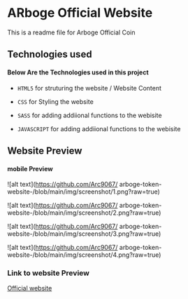 # ARboge Official Website

This is a readme file for Arboge Official Coin

## Technologies used

#### Below Are the Technologies used in this project

- `HTML5` for struturing the website / Website Content

- `CSS` for Styling the website

- `SASS` for adding addiional functions to the webisite

- `JAVASCRIPT` for adding addiional functions to the webisite

## Website Preview

#### mobile Preview

![alt text](https://github.com/Arc9067/
arboge-token-website-/blob/main/img/screenshot/1.png?raw=true)

![alt text](https://github.com/Arc9067/
arboge-token-website-/blob/main/img/screenshot/2.png?raw=true)

![alt text](https://github.com/Arc9067/
arboge-token-website-/blob/main/img/screenshot/3.png?raw=true)

![alt text](https://github.com/Arc9067/
arboge-token-website-/blob/main/img/screenshot/4.png?raw=true)

### Link to website Preview

[Official website](https://arboge.site/)
